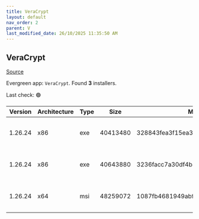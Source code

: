 ```yaml
---
title: VeraCrypt
layout: default
nav_order: 2
parent: V
last_modified_date: 26/10/2025 11:35:50 AM
---
```


## VeraCrypt

[Source](https://www.veracrypt.fr/en/Home.html)

Evergreen app: `VeraCrypt`. Found **3** installers.

Last check: 🟢

| Version | Architecture | Type | Size     | Md5                              | FileName                           | URI                                                                                                                                                                                                                                                            |
| ------- | ------------ | ---- | -------- | -------------------------------- | ---------------------------------- | -------------------------------------------------------------------------------------------------------------------------------------------------------------------------------------------------------------------------------------------------------------- |
| 1.26.24 | x86          | exe  | 40413480 | 328843fea3f15ea3ebfdf741047ae0f5 | VeraCrypt%20Portable%201.26.24.exe | [https://ixpeering.dl.sourceforge.net/project/veracrypt/VeraCrypt%201.26.24/Windows/VeraCrypt%20Portable%201.26.24.exe?viasf=1](https://ixpeering.dl.sourceforge.net/project/veracrypt/VeraCrypt%201.26.24/Windows/VeraCrypt%20Portable%201.26.24.exe?viasf=1) |
| 1.26.24 | x86          | exe  | 40643880 | 3236facc7a30df4ba4e57fddfba41ec5 | VeraCrypt%20Setup%201.26.24.exe    | [https://ixpeering.dl.sourceforge.net/project/veracrypt/VeraCrypt%201.26.24/Windows/VeraCrypt%20Setup%201.26.24.exe?viasf=1](https://ixpeering.dl.sourceforge.net/project/veracrypt/VeraCrypt%201.26.24/Windows/VeraCrypt%20Setup%201.26.24.exe?viasf=1)       |
| 1.26.24 | x64          | msi  | 48259072 | 1087fb4681949abf719840bafc151787 | VeraCrypt_Setup_x64_1.26.24.msi    | [https://ixpeering.dl.sourceforge.net/project/veracrypt/VeraCrypt%201.26.24/Windows/VeraCrypt_Setup_x64_1.26.24.msi?viasf=1](https://ixpeering.dl.sourceforge.net/project/veracrypt/VeraCrypt%201.26.24/Windows/VeraCrypt_Setup_x64_1.26.24.msi?viasf=1)       |
